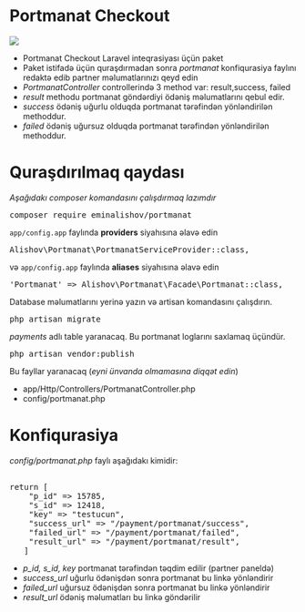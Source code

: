 # Portmanat Checkout
![](https://portmanat.az/media/last/style/img/logo.png)
- Portmanat Checkout Laravel inteqrasiyası üçün paket
- Paket istifadə üçün quraşdırmadan sonra *portmanat* konfiqurasiya faylını redaktə edib partner məlumatlarınızı qeyd edin
- *PortmanatController* controllerində 3 method var: result,success, failed
- *result* methodu portmanat göndərdiyi ödəniş məlumatlarını qebul edir.
- *success*  ödəniş uğurlu olduqda portmanat tərəfindən yönləndirilən methoddur.
- *failed*  ödəniş uğursuz olduqda portmanat tərəfindən yönləndirilən methoddur.
# Quraşdırılmaq qaydası
*Aşağıdakı composer komandasını çalışdırmaq lazımdır*

<pre>
composer require eminalishov/portmanat
</pre>
`app/config.app` faylında **providers** siyahısına əlavə edin
<pre>
Alishov\Portmanat\PortmanatServiceProvider::class,
</pre>
və `app/config.app` faylında **aliases** siyahısına əlavə edin
<pre>
'Portmanat' => Alishov\Portmanat\Facade\Portmanat::class,
</pre>
Database məlumatlarını yerinə yazın və artisan komandasını çalışdırın. 
<pre>
php artisan migrate
</pre>
*payments* adlı table yaranacaq. Bu portmanat loglarını saxlamaq üçündür.
<pre>
php artisan vendor:publish
</pre>
Bu fayllar yaranacaq (*eyni ünvanda olmamasına diqqət edin*)
- app/Http/Controllers/PortmanatController.php
- config/portmanat.php
# Konfiqurasiya
*config/portmanat.php* faylı aşağıdakı kimidir:
<pre>

return [
    "p_id" => 15785,
    "s_id" => 12418,
    "key" => "testucun",
    "success_url" => "/payment/portmanat/success",
    "failed_url" => "/payment/portmanat/failed",
    "result_url" => "/payment/portmanat/result",
   ]
</pre>
- *p_id, s_id, key* portmanat tərəfindən təqdim edilir (partner paneldə)
- *success_url* uğurlu ödənişdən sonra portmanat bu linkə yönləndirir
- *failed_url* uğursuz ödənişdən sonra portmanat bu linkə yönləndirir
- *result_url* ödəniş məlumatları bu linkə göndərilir
